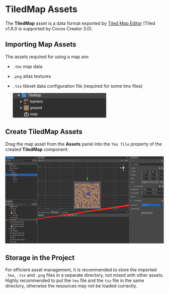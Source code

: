 # TiledMap Assets

The **TiledMap** asset is a data format exported by [Tiled Map Editor](https://www.mapeditor.org/) (Tiled v1.6.0 is supported by Cocos Creator 3.0).

## Importing Map Assets

The assets required for using a map are:

- `.tmx` map data
- `.png` atlas textures
- `.tsx` tileset data configuration file (required for some tmx files)

    ![tiledmap](tiledmap/import.png)

## Create TiledMap Assets

Drag the map asset from the **Assets** panel into the `Tmx file` property of the created **TiledMap** component.

![tiledmap](tiledmap/set_asset.png)

## Storage in the Project

For efficient asset management, it is recommended to store the imported `.tmx`, `.tsx` and `.png` files in a separate directory, not mixed with other assets. Highly recommended to put the `tmx` file and the `tsx` file in the same directory, otherwise the resources may not be loaded correctly.